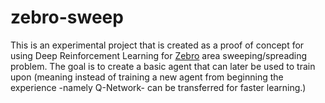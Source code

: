 # zebro-sweep

This is an experimental project that is created as a proof of concept for using Deep Reinforcement Learning for [Zebro](https://tudelftroboticsinstitute.nl/robots/zebro) area sweeping/spreading problem. The goal is to create a basic agent that can later be used to train upon (meaning instead of training a new agent from beginning the experience -namely Q-Network- can be transferred for faster learning.)
